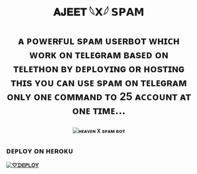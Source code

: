 <h1 align="center">

  <b> 𝐀𝐉𝐄𝐄𝐓 𓆩𝗫𓆪 𝗦𝗣𝗔𝗠 </b>

</h1>

<h1 align="center">

  <b>ᴀ ᴘᴏᴡᴇʀғᴜʟ sᴘᴀᴍ ᴜsᴇʀʙᴏᴛ ᴡʜɪᴄʜ ᴡᴏʀᴋ ᴏɴ ᴛᴇʟᴇɢʀᴀᴍ ʙᴀsᴇᴅ ᴏɴ ᴛᴇʟᴇᴛʜᴏɴ ʙʏ ᴅᴇᴘʟᴏʏɪɴɢ ᴏʀ ʜᴏsᴛɪɴɢ  ᴛʜɪs ʏᴏᴜ ᴄᴀɴ ᴜsᴇ sᴘᴀᴍ ᴏɴ ᴛᴇʟᴇɢʀᴀᴍ  ᴏɴʟʏ ᴏɴᴇ ᴄᴏᴍᴍᴀɴᴅ ᴛᴏ 25 ᴀᴄᴄᴏᴜɴᴛ ᴀᴛ ᴏɴᴇ ᴛɪᴍᴇ...</h1>

<p align="center">

  <img src="https://te.legra.ph/file/4e6f53edd5e071131df6d.jpg" alt="ʜᴇᴀᴠᴇɴ X sᴘᴀᴍ ʙᴏᴛ">

</p>

##  ᴅᴇᴘʟᴏʏ ᴏɴ ʜᴇʀᴏᴋᴜ

[![♡︎ᗪᗴᑭᒪOY](https://www.herokucdn.com/deploy/button.svg)](https://heroku.com/deploy?template=https://github.com/Ajsites2324/HEAVEN-SPAMBOT)

